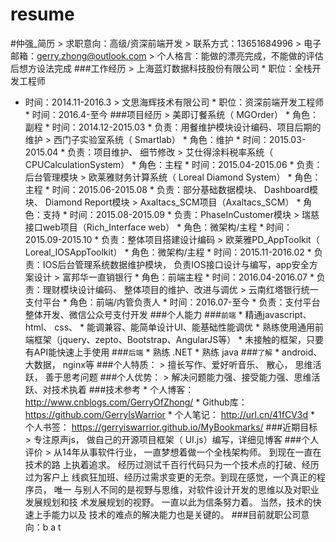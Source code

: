# resume
#仲强_简历 > 
求职意向：高级/资深前端开发 > 
联系方式：13651684996 > 
电子邮箱：gerry.zhong@outlook.com > 
个人格言：能做的漂亮完成，不能做的评估后想方设法完成 
###工作经历 > 上海蓝灯数据科技股份有限公司 * 
职位：全栈开发工程师 
* 时间：2014.11-2016.3 > 文思海辉技术有限公司 * 职位：资深前端开发工程师 * 时间：2016.4-至今 ###项目经历 > 美即订餐系统（ MGOrder） * 角色：副程 * 时间：2014.12-2015.03 * 负责：用餐维护模块设计编码、项目后期的维护 > 西门子实验室系统（ Smartlab） * 角色：维护 * 时间：2015.03-2015.04 * 负责：项目维护、 细节修改 > 艾仕得涂料税率系统（ CPUCalculationSystem） * 角色：主程 * 时间：2015.04-2015.06 * 负责：后台管理模块 > 欧莱雅财务计算系统（ Loreal Diamond System） * 角色：主程 * 时间：2015.06-2015.08 * 负责：部分基础数据模块、 Dashboard模块、 Diamond Report模块 > Axaltacs_SCM项目（Axaltacs_SCM） * 角色：支持 * 时间：2015.08-2015.09 * 负责：PhaseInCustomer模块 > 瑞慈接口web项目（Rich_Interface web） * 角色：微架构/主程 * 时间：2015.09-2015.10 * 负责：整体项目搭建设计编码 > 欧莱雅PD_AppToolkit（ Loreal_IOSAppToolkit） * 角色：微架构/主程 * 时间：2015.11-2016.02 * 负责：IOS后台管理系统数据维护模块， 负责IOS接口设计与编写，app安全方案设计 > 富邦华一直销银行 * 角色：前端主程 * 时间：2016.04-2016.07 * 负责：理财模块设计编码、 整体项目的维护、改进与调优 > 云南红塔银行统一支付平台 * 角色：前端/内管负责人 * 时间：2016.07-至今 * 负责：支付平台整体开发、微信公众号支付开发 ###个人能力 ###`前端` * 精通javascript、 html、 css、 * 能调兼容、能简单设计UI、能基础性能调优 * 熟练使用通用前端框架（jquery、zepto、Bootstrap、AngularJS等） * 未接触的框架，只要有API能快速上手使用 ###`后端` * 熟练 .NET * 熟练 java ###`了解` * android、大数据， nginx等 ###个人特质： > 擅长写作、爱好听音乐、 散心， 思维活跃， 善于思考问题 ###个人优势： > 解决问题能力强、接受能力强、思维活跃、对技术执着 ###技术参考 * 个人博客： http://www.cnblogs.com/GerryOfZhong/ * Github库： https://github.com/GerryIsWarrior * 个人笔记： http://url.cn/41fCV3d * 个人书签： https://gerryiswarrior.github.io/MyBookmarks/ ###近期目标 > 专注原声js， 做自己的开源项目框架（ UI.js）编写，详细见博客 ###个人评价 > 从14年从事软件行业， 一直梦想着做一个全栈架构师。 到现在一直在技术的路 上执着追求。 经历过测试千百行代码只为一个技术点的打破、经历过为客户上 线疯狂加班、经历过需求变更的无奈。到现在感觉，一个真正的程序员， 唯一 与别人不同的是视野与思维，对软件设计开发的思维以及对职业发展规划和技 术发展规划的视野。 一直以此为信条努力着。 当然，技术的快速上手能力以及 技术的难点的解决能力也是关键的。 ###目前就职公司意向：b a t
